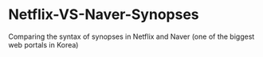 # Netflix-VS-Naver-Synopses
Comparing the syntax of synopses in Netflix and Naver (one of the biggest web portals in Korea)
